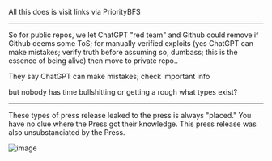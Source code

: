 All this does is visit links via PriorityBFS

----

So for public repos, we let ChatGPT "red team" and Github could remove if Github deems some ToS; for manually verified exploits (yes ChatGPT can make mistakes; verify truth before assuming so, dumbass; this is the essence of being alive) then move to private repo.. 

They say ChatGPT can make mistakes; check important info

but nobody has time bullshitting or getting a rough what types exist?

----

These types of press release leaked to the press is always "placed." You have no clue where the Press got their knowledge. This press release was also unsubstanciated by the Press.

![image](https://github.com/user-attachments/assets/90185d6e-9e6f-444a-b025-357d84ab97c4)
